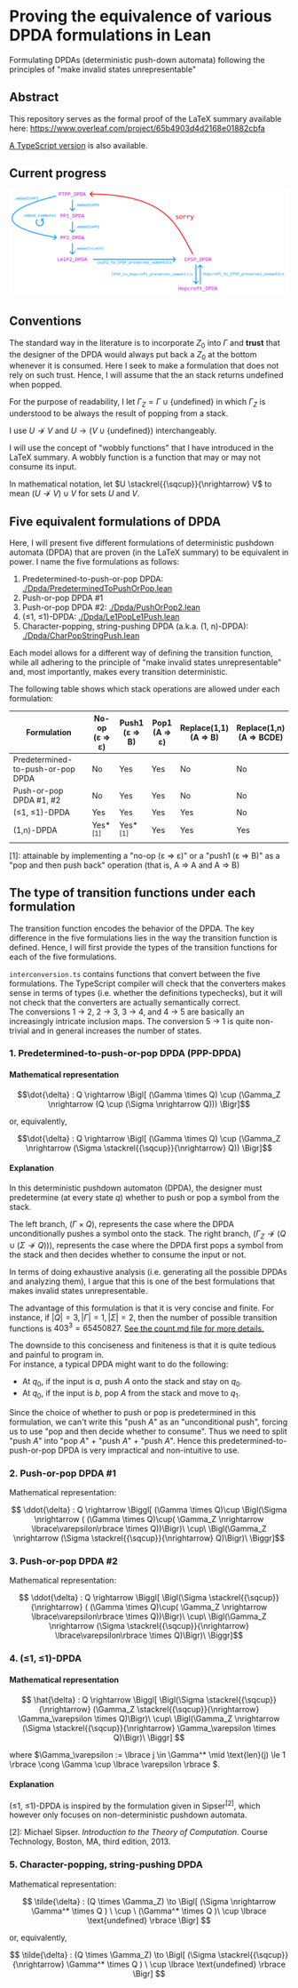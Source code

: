 # Proving the equivalence of various DPDA formulations in Lean
Formulating DPDAs (deterministic push-down automata) following the principles of "make invalid states unrepresentable"

## Abstract

This repository serves as the formal proof of the LaTeX summary available here: https://www.overleaf.com/project/65b4903d4d2168e01882cbfa

[A TypeScript version](https://github.com/hsjoihs/various-DPDA-formulations-ts) is also available.

## Current progress

![](./overview.png)

## Conventions

The standard way in the literature is to incorporate $Z_0$ into $\Gamma$ and **trust** that the designer of the DPDA would always put back a $Z_0$ at the bottom whenever it is consumed. Here I seek to make a formulation that does not rely on such trust. Hence, I will assume that the an stack returns $\text{undefined}$ when popped. 

For the purpose of readability, I let $\Gamma_Z = \Gamma \cup \lbrace \text{undefined} \rbrace$ in which $\Gamma_Z$ is understood to be always the result of popping from a stack.

I use $U \nrightarrow V$ and $U \rightarrow (V \cup \lbrace\text{undefined}\rbrace)$ interchangeably.


I will use the concept of "wobbly functions" that I have introduced in the LaTeX summary. A wobbly function is a function that may or may not consume its input. 

In mathematical notation, let $U \stackrel{{\sqcup}}{\nrightarrow} V$ to mean $(U \nrightarrow V) \cup V$ for sets $U$ and $V$.  

## Five equivalent formulations of DPDA

Here, I will present five different formulations of deterministic pushdown automata (DPDA) that are proven (in the LaTeX summary) to be equivalent in power. I name the five formulations as follows:

1. Predetermined-to-push-or-pop DPDA: [./Dpda/PredeterminedToPushOrPop.lean](./Dpda/PredeterminedToPushOrPop.lean)
2. Push-or-pop DPDA #1
3. Push-or-pop DPDA #2: [./Dpda/PushOrPop2.lean](./Dpda/PushOrPop2.lean)
4. (≤1, ≤1)-DPDA: [./Dpda/Le1PopLe1Push.lean](./Dpda/Dpda/Le1PopLe1Push.lean)
5. Character-popping, string-pushing DPDA (a.k.a. (1, n)-DPDA): [./Dpda/CharPopStringPush.lean](./Dpda/CharPopStringPush.lean)

Each model allows for a different way of defining the transition function, while all adhering to the principle of "make invalid states unrepresentable" and, most importantly, makes every transition deterministic.

The following table shows which stack operations are allowed under each formulation:

| Formulation | No-op<br> (ε ⇒ ε) | Push1<br> (ε ⇒ B) | Pop1<br> (A ⇒ ε) | Replace(1,1)<br> (A ⇒ B)  | Replace(1,n)<br> (A ⇒ BCDE)  | 
| --- | --- | --- | --- | --- | --- |
| Predetermined-to-push-or-pop DPDA | No | Yes | Yes | No | No |
| Push-or-pop DPDA #1, #2 | No | Yes | Yes | No | No |
| (≤1, ≤1)-DPDA | Yes | Yes | Yes | Yes | No |
| (1,n)-DPDA | Yes*<sup>[1]</sup> | Yes*<sup>[1]</sup> | Yes | Yes | Yes |

[1]: attainable by implementing a "no-op (ε ⇒ ε)" or a "push1 (ε ⇒ B)" as a "pop and then push back" operation (that is, A ⇒ A and A ⇒ B)


## The type of transition functions under each formulation

The transition function encodes the behavior of the DPDA. The key difference in the five formulations lies in the way the transition function is defined. Hence, I will first provide the types of the transition functions for each of the five formulations.

`interconversion.ts` contains functions that convert between the five formulations. The TypeScript compiler will check that the converters makes sense in terms of types (i.e. whether the definitions typechecks), but it will not check that the converters are actually semantically correct.  
The conversions 1 → 2, 2 → 3, 3 → 4, and 4 → 5 are basically an increasingly intricate inclusion maps. The conversion 5 → 1 is quite non-trivial and in general increases the number of states.

### 1. Predetermined-to-push-or-pop DPDA (PPP-DPDA)

#### Mathematical representation

$$\dot{\delta} : Q \rightarrow \Bigl[ (\Gamma \times Q) \cup (\Gamma_Z \nrightarrow (Q \cup (\Sigma \nrightarrow Q))) \Bigr]$$

or, equivalently,

$$\dot{\delta} : Q \rightarrow \Bigl[ (\Gamma \times Q) \cup (\Gamma_Z \nrightarrow  (\Sigma \stackrel{{\sqcup}}{\nrightarrow} Q)) \Bigr]$$

#### Explanation

In this deterministic pushdown automaton (DPDA), the designer must predetermine (at every state $q$) whether to push or pop a symbol from the stack.

The left branch, $(\Gamma \times Q)$, represents the case where the DPDA unconditionally pushes a symbol onto the stack. The right branch, $(\Gamma_Z \nrightarrow (Q \cup (\Sigma \nrightarrow Q)))$, represents the case where the DPDA first pops a symbol from the stack and then decides whether to consume the input or not.

In terms of doing exhaustive analysis (i.e. generating all the possible DPDAs and analyzing them), I argue that this is one of the best formulations that makes invalid states unrepresentable. 

The advantage of this formulation is that it is very concise and finite. For instance, if $|Q| = 3, |\Gamma| = 1, |\Sigma| = 2$, then the number of possible transition functions is $403^3 = 65450827$. [See the count.md file for more details.](count.md)

The downside to this conciseness and finiteness is that it is quite tedious and painful to program in.  
For instance, a typical DPDA might want to do the following:

- At $q_0$, if the input is $a$, push $A$ onto the stack and stay on $q_0$.
- At $q_0$, if the input is $b$, pop $A$ from the stack and move to $q_1$.

Since the choice of whether to push or pop is predetermined in this formulation, we can't write this "push $A$" as an "unconditional push", forcing us to use "pop and then decide whether to consume". Thus we need to split "push $A$" into "pop $A$" + "push $A$" + "push $A$". Hence this predetermined-to-push-or-pop DPDA is very impractical and non-intuitive to use.


### 2. Push-or-pop DPDA #1

Mathematical representation:

$$ \ddot{\delta} : Q \rightarrow \Biggl[ (\Gamma \times Q)\cup \Bigl(\Sigma \nrightarrow ( (\Gamma \times Q)\cup( \Gamma_Z \nrightarrow \lbrace\varepsilon\rbrace \times Q))\Bigr)\ \cup\  \Bigl(\Gamma_Z \nrightarrow (\Sigma \stackrel{{\sqcup}}{\nrightarrow} Q)\Bigr)\ \Biggr]$$

### 3. Push-or-pop DPDA #2

Mathematical representation:

$$ \ddot{\delta} : Q \rightarrow \Biggl[ \Bigl(\Sigma \stackrel{{\sqcup}}{\nrightarrow} ( (\Gamma \times Q)\cup( \Gamma_Z \nrightarrow \lbrace\varepsilon\rbrace \times Q))\Bigr)\ \cup\  \Bigl(\Gamma_Z \nrightarrow (\Sigma \stackrel{{\sqcup}}{\nrightarrow} \lbrace\varepsilon\rbrace \times Q)\Bigr)\ \Biggr]$$

### 4. (≤1, ≤1)-DPDA
#### Mathematical representation

$$ \hat{\delta} : Q \rightarrow \Biggl[ \Bigl(\Sigma \stackrel{{\sqcup}}{\nrightarrow} (\Gamma_Z \stackrel{{\sqcup}}{\nrightarrow} \Gamma_\varepsilon \times Q)\Bigr)\ \cup\  \Bigl(\Gamma_Z \nrightarrow (\Sigma \stackrel{{\sqcup}}{\nrightarrow} \Gamma_\varepsilon \times Q)\Bigr)\ \Biggr] $$ 

where $\Gamma_\varepsilon := \lbrace j \in \Gamma^* \mid \text{len}(j) \le 1 \rbrace \cong \Gamma \cup \lbrace \varepsilon \rbrace $.

#### Explanation


(≤1, ≤1)-DPDA is inspired by the formulation given in Sipser<sup>[2]</sup>, which however only focuses on non-deterministic pushdown automata.

[2]: Michael Sipser. *Introduction to the Theory of Computation*. Course Technology, Boston, MA, third edition, 2013.

### 5. Character-popping, string-pushing DPDA

Mathematical representation:

$$ \tilde{\delta} : (Q \times \Gamma_Z)  \to \Bigl[ (\Sigma \nrightarrow \Gamma^* \times Q ) \ \cup \ (\Gamma^* \times Q )\  \cup \lbrace \text{undefined} \rbrace \Bigr] $$

or, equivalently,

$$ \tilde{\delta} : (Q \times \Gamma_Z) \to \Bigl[ (\Sigma \stackrel{{\sqcup}}{\nrightarrow}  \Gamma^* \times Q ) \  \cup \lbrace \text{undefined} \rbrace \Bigr] $$
